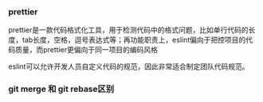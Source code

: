 ### prettier
prettier是一款代码格式化工具，用于检测代码中的格式问题，比如单行代码的长度，tab长度，空格，逗号表达式等；再功能职责上，eslint偏向于把控项目的代码质量，而prettier更偏向于同一项目的编码风格

eslint可以允许开发人员自定义代码的规范，因此非常适合制定团队代码规范。


### git merge 和 git rebase区别
